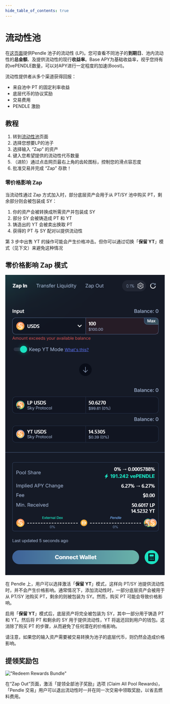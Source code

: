 ```yaml
---
hide_table_of_contents: true
---
```


# 流动性池

在[这页面](https://app.pendle.finance/pro/pools)提供Pendle 池子的流动性 (LP)。您可查看不同池子的**到期日**、池内流动性的**总金额**、及提供流动性的现行**收益率**。Base APY为基础收益率，视乎您持有的vePENDLE数量，可以对APY进行一定程度的加速(Boost)。

流动性提供者从多个渠道获得回报：

* 来自池中 PT 的固定利率收益
* 底层代币的协议奖励
* 交易费用
* PENDLE 激励

## 教程

1. 转到[流动性池](https://app.pendle.finance/pro/pools)页面
2. 选择您想要LP的池子
3. 选择输入 “Zap” 的资产
4. 键入您希望提供的流动性代币数量
5. （进阶）通过点击网页最右上角的齿轮图标，控制您的滑点容忍度
6. 批准交易并完成 “Zap” 存款！

### 零价格影响 Zap

当流动性通过 Zap 方式加入时，部分底层资产会用于从 PT/SY 池中购买 PT，剩余部分则会被包装成 SY：

1. 你的资产会被转换成所需资产并包装成 SY
2. 部分 SY 会被铸造成 PT 和 YT
3. 铸造出的 YT 会被卖出换取 PT
4. 获得的 PT 与 SY 配对以提供流动性

第 3 步中出售 YT 的操作可能会产生价格冲击。但你可以通过切换「**保留 YT**」模式（见下文）来避免这种情况

## 零价格影响 Zap 模式

!["Keep YT Mode"](/img/AppGuide/keep_yt_mode.png "Keep YT Mode")

在 Pendle 上，用户可以选择激活「**保留 YT**」模式，这样向 PT/SY 池提供流动性时，并不会产生价格影响。通常情况下，添加流动性时，一部分底层资产会被用于从 PT/SY 池购买 PT，剩余的则被包装为 SY。然而，购买 PT 可能会导致价格影响。

启用「**保留 YT**」模式后，底层资产将完全被包装为 SY，其中一部分用于铸造 PT 和 YT。然后将 PT 和剩余的 SY 用于提供流动性，YT 将返还回到用户的钱包。这消除了购买 PT 的步骤，从而避免了任何潜在的价格影响。

请注意，如果您的输入资产需要被交易转换为池子的底层代币，则仍然会造成价格影响。

## 提领奖励包

!["Redeem Rewards Bundle"](/img/AppGuide/redeem-rewards-bundle.png "Redeem Rewards Bundle")

在“Zap Out”页面，激活「提领全部池子奖励」选项 (Claim All Pool Rewards)，「Pendle 交易」用户可以退出流动性时一并在同一次交易中领取奖励，以省去燃料费用。